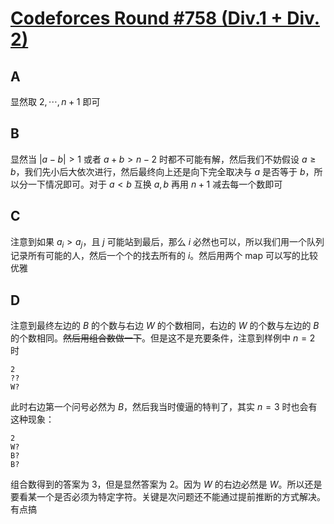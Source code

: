 # [Codeforces Round #758 (Div.1 + Div. 2)](https://codeforces.com/contest/1608)

## A

显然取 $2, \cdots, n + 1$ 即可

## B

显然当 $|a - b| > 1$ 或者 $a + b > n - 2$ 时都不可能有解，然后我们不妨假设 $a \geq b$，我们先小后大依次进行，然后最终向上还是向下完全取决与 $a$ 是否等于 $b$，所以分一下情况即可。对于 $a < b$ 互换 $a, b$ 再用 $n + 1$ 减去每一个数即可

## C

注意到如果 $a_i > a_j$，且 $j$ 可能站到最后，那么 $i$ 必然也可以，所以我们用一个队列记录所有可能的人，然后一个个的找去所有的 $i$。然后用两个 map 可以写的比较优雅

## D

注意到最终左边的 $B$ 的个数与右边 $W$ 的个数相同，右边的 $W$ 的个数与左边的 $B$ 的个数相同。~~然后用组合数做一下~~。但是这不是充要条件，注意到样例中 $n = 2$ 时

```
2
??
W?
```

此时右边第一个问号必然为 $B$，然后我当时傻逼的特判了，其实 $n = 3$ 时也会有这种现象：

```
2
W?
B?
B?
```

组合数得到的答案为 3，但是显然答案为 2。因为 $W$ 的右边必然是 $W$。所以还是要看某一个是否必须为特定字符。关键是次问题还不能通过提前推断的方式解决。有点搞
